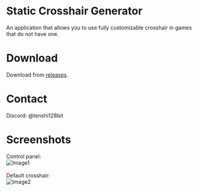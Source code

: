 # Static Crosshair Generator
An application that allows you to use fully customizable crosshair in games that do not have one.

# Download
Download from [releases](https://github.com/elefelen/Static-Crosshair-Generator/releases).

# Contact
Discord: @tenshi128bit

# Screenshots
Control panel:<br> ![Image1](https://github.com/elefelen/Static-Crosshair-Generator/blob/main/screenshots/1.png)<br><br>
Default crosshair:<br> ![Image2](https://github.com/elefelen/Static-Crosshair-Generator/blob/main/screenshots/2.png)
